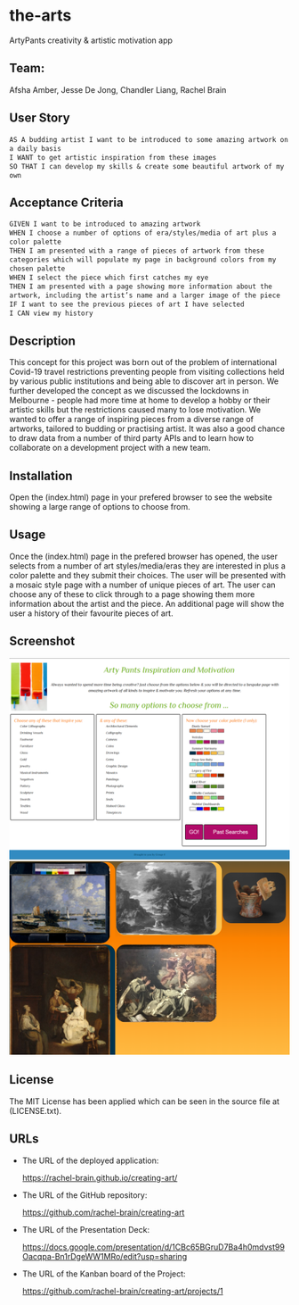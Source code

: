 # the-arts
ArtyPants creativity & artistic motivation app


## Team: 
Afsha Amber, Jesse De Jong, Chandler Liang, Rachel Brain

## User Story

 ```
AS A budding artist I want to be introduced to some amazing artwork on a daily basis
I WANT to get artistic inspiration from these images
SO THAT I can develop my skills & create some beautiful artwork of my own
```

## Acceptance Criteria

```
GIVEN I want to be introduced to amazing artwork
WHEN I choose a number of options of era/styles/media of art plus a color palette
THEN I am presented with a range of pieces of artwork from these categories	which will populate my page in background colors from my chosen palette
WHEN I select the piece which first catches my eye
THEN I am presented with a page showing more information about the artwork, including the artist’s name and a larger image of the piece
IF I want to see the previous pieces of art I have selected
I CAN view my history

```

## Description
This concept for this project was born out of the problem of international Covid-19 travel restrictions preventing people from visiting collections held by various public institutions and being able to discover art in person.  We further developed the concept as we discussed the lockdowns in Melbourne - people had more time at home to develop a hobby or their artistic skills but the restrictions caused many to lose motivation.  We wanted to offer a range of inspiring pieces from a diverse range of artworks, tailored to budding or practising artist.  It was also a good chance to draw data from a number of third party APIs and to learn how to collaborate on a development project with a new team.

## Installation
Open the (index.html) page in your prefered browser to see the website showing a large range of options to choose from.

## Usage
Once the (index.html) page in the prefered browser has opened, the user selects from a number of art styles/media/eras they are interested in plus a color palette and they submit their choices.  The user will be presented with a mosaic style page with a number of unique pieces of art.  The user can choose any of these to click through to a page showing them more information about the artist and the piece.  An additional page will show the user a history of their favourite pieces of art.

## Screenshot
![Website Home](assets/img/Homepage.png)
![Search Results](assets/img/Example-Search-Results.png)

## License
The MIT License has been applied which can be seen in the source file at (LICENSE.txt).

## URLs

- The URL of the deployed application:

  https://rachel-brain.github.io/creating-art/

- The URL of the GitHub repository:

  https://github.com/rachel-brain/creating-art

- The URL of the Presentation Deck:

  https://docs.google.com/presentation/d/1CBc65BGruD7Ba4h0mdvst99Oacqpa-Bn1rDgeWW1MRo/edit?usp=sharing

- The URL of the Kanban board of the Project:

    https://github.com/rachel-brain/creating-art/projects/1